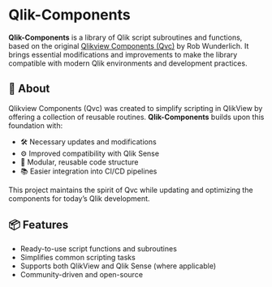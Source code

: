 # Qlik-Components

**Qlik-Components** is a library of Qlik script subroutines and functions, based on the original [Qlikview Components (Qvc)](https://github.com/RobWunderlich/Qlikview-Components) by Rob Wunderlich. It brings essential modifications and improvements to make the library compatible with modern Qlik environments and development practices.

## 📌 About

Qlikview Components (Qvc) was created to simplify scripting in QlikView by offering a collection of reusable routines. **Qlik-Components** builds upon this foundation with:

- 🛠️ Necessary updates and modifications
- ⚙️ Improved compatibility with Qlik Sense
- 🧱 Modular, reusable code structure
- 📚 Easier integration into CI/CD pipelines

This project maintains the spirit of Qvc while updating and optimizing the components for today’s Qlik development.

## 📦 Features

- Ready-to-use script functions and subroutines
- Simplifies common scripting tasks
- Supports both QlikView and Qlik Sense (where applicable)
- Community-driven and open-source
